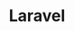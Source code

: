 ---
layout: post
title: "Laravel"
modified:
categories: blog
excerpt:
tags: []
image:
  feature:
<!-- date: 2014-08-08T15:39:55-04:00 -->
comments: true
share: true
---